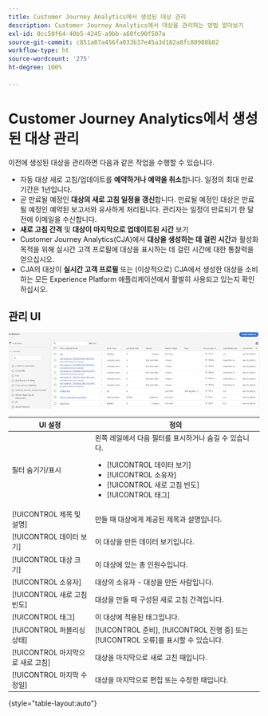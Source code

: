 ```yaml
---
title: Customer Journey Analytics에서 생성된 대상 관리
description: Customer Journey Analytics에서 대상을 관리하는 방법 알아보기
exl-id: 0cc50f64-40b5-4245-a9bb-a60fc90f507a
source-git-commit: c851a07a456fa033b37e45a3d182a8fc80988b82
workflow-type: ht
source-wordcount: '275'
ht-degree: 100%

---
```


# Customer Journey Analytics에서 생성된 대상 관리

이전에 생성된 대상을 관리하면 다음과 같은 작업을 수행할 수 있습니다.

* 자동 대상 새로 고침/업데이트를 **예약하거나 예약을 취소**&#x200B;합니다. 일정의 최대 만료 기간은 1년입니다.
* 곧 만료될 예정인 **대상의 새로 고침 일정을 갱신**&#x200B;합니다. 만료될 예정인 대상은 만료될 예정인 예약된 보고서와 유사하게 처리됩니다. 관리자는 일정이 만료되기 한 달 전에 이메일을 수신합니다.
* **새로 고침 간격** 및 **대상이 마지막으로 업데이트된 시간** 보기
* Customer Journey Analytics(CJA)에서 **대상을 생성하는 데 걸린 시간**&#x200B;과 활성화 목적을 위해 실시간 고객 프로필에 대상을 표시하는 데 걸린 시간에 대한 통찰력을 얻으십시오.
* CJA의 대상이 **실시간 고객 프로필** 또는 (이상적으로) CJA에서 생성한 대상을 소비하는 모든 Experience Platform 애플리케이션에서 활발히 사용되고 있는지 확인하십시오.

## 관리 UI

![](assets/manage.png)

| UI 설정 | 정의 |
| --- | --- |
| 필터 숨기기/표시 | 왼쪽 레일에서 다음 필터를 표시하거나 숨길 수 있습니다. <ul><li>[!UICONTROL 데이터 보기]</li><li>[!UICONTROL 소유자]</li><li>[!UICONTROL 새로 고침 빈도]</li><li>[!UICONTROL 태그]</li></ul> |
| [!UICONTROL 제목 및 설명] | 만들 때 대상에게 제공된 제목과 설명입니다. |
| [!UICONTROL 데이터 보기] | 이 대상을 만든 데이터 보기입니다. |
| [!UICONTROL 대상 크기] | 이 대상에 있는 총 인원수입니다. |
| [!UICONTROL 소유자] | 대상의 소유자 - 대상을 만든 사람입니다. |
| [!UICONTROL 새로 고침 빈도] | 대상을 만들 때 구성된 새로 고침 간격입니다. |
| [!UICONTROL 태그] | 이 대상에 적용된 태그입니다. |
| [!UICONTROL 퍼블리싱 상태] | [!UICONTROL 준비], [!UICONTROL 진행 중] 또는 [!UICONTROL 오류]를 표시할 수 있습니다. |
| [!UICONTROL  마지막으로 새로 고침] | 대상을 마지막으로 새로 고친 때입니다. |
| [!UICONTROL 마지막 수정일] | 대상을 마지막으로 편집 또는 수정한 때입니다. |

{style=&quot;table-layout:auto&quot;}

